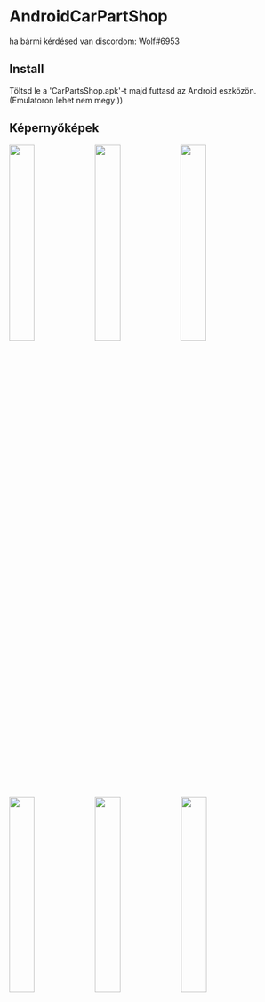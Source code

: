 # AndroidCarPartShop
 ha bármi kérdésed van discordom: Wolf#6953
 
## Install
Töltsd le a 'CarPartsShop.apk'-t majd futtasd az Android eszközön. (Emulatoron lehet nem megy:))
## Képernyőképek


<img width="30%" align="left" src="https://user-images.githubusercontent.com/38537285/167305605-836a10d3-20ab-47b4-aa06-359a35cc5e33.jpg" />
<img width="30%" src="https://user-images.githubusercontent.com/38537285/167305610-d4b6a2c2-c40c-446f-9384-87f4c369a77d.jpg" />
<img width="30%" align="left" src="https://user-images.githubusercontent.com/38537285/167305373-63ffba5d-7b11-4aeb-9685-4fb2dfddf789.jpg" />
<img width="30%" src="https://user-images.githubusercontent.com/38537285/167305379-272f92fa-9504-4ebd-a0a6-d0a64f2cd758.jpg" />
<img width="30%" align="left" src="https://user-images.githubusercontent.com/38537285/167305381-438082ea-0a06-4846-af50-0bbefdb77e32.jpg" />
<img width="30%" src="https://user-images.githubusercontent.com/38537285/167305382-dc733987-2d8d-405e-8b35-6f9245ffaea2.jpg" />

